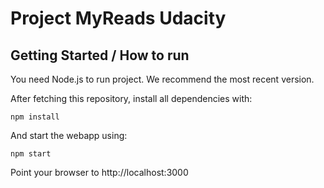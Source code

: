 # Project MyReads Udacity

## Getting Started / How to run

You need Node.js to run project. We recommend the most recent version.

After fetching this repository, install all dependencies with:

    npm install

And start the webapp using:

    npm start

Point your browser to http://localhost:3000
